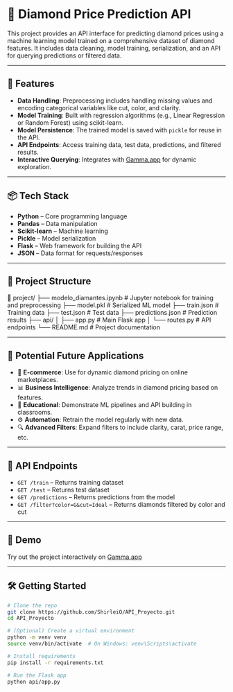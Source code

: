 # 💎 Diamond Price Prediction API

This project provides an API interface for predicting diamond prices using a machine learning model trained on a comprehensive dataset of diamond features. It includes data cleaning, model training, serialization, and an API for querying predictions or filtered data.

---

## 🚀 Features

- **Data Handling**: Preprocessing includes handling missing values and encoding categorical variables like cut, color, and clarity.
- **Model Training**: Built with regression algorithms (e.g., Linear Regression or Random Forest) using scikit-learn.
- **Model Persistence**: The trained model is saved with `pickle` for reuse in the API.
- **API Endpoints**: Access training data, test data, predictions, and filtered results.
- **Interactive Querying**: Integrates with [Gamma.app](https://gamma.app) for dynamic exploration.

---

## 📦 Tech Stack

- **Python** – Core programming language
- **Pandas** – Data manipulation
- **Scikit-learn** – Machine learning
- **Pickle** – Model serialization
- **Flask** – Web framework for building the API
- **JSON** – Data format for requests/responses

---

## 📂 Project Structure

📁 project/ ├── modelo_diamantes.ipynb # Jupyter notebook for training and preprocessing ├── model.pkl # Serialized ML model ├── train.json # Training data ├── test.json # Test data ├── predictions.json # Prediction results ├── api/ │ ├── app.py # Main Flask app │ └── routes.py # API endpoints └── README.md # Project documentation


---

## 🔮 Potential Future Applications

- 💍 **E-commerce**: Use for dynamic diamond pricing on online marketplaces.
- 📊 **Business Intelligence**: Analyze trends in diamond pricing based on features.
- 🧠 **Educational**: Demonstrate ML pipelines and API building in classrooms.
- ⚙️ **Automation**: Retrain the model regularly with new data.
- 🔍 **Advanced Filters**: Expand filters to include clarity, carat, price range, etc.

---

## 📍 API Endpoints

- `GET /train` – Returns training dataset
- `GET /test` – Returns test dataset
- `GET /predictions` – Returns predictions from the model
- `GET /filter?color=G&cut=Ideal` – Returns diamonds filtered by color and cut

---

## 🔗 Demo

Try out the project interactively on [Gamma.app](https://gamma.app)

---

## 🛠️ Getting Started

```bash
# Clone the repo
git clone https://github.com/ShirleiO/API_Proyecto.git
cd API_Proyecto

# (Optional) Create a virtual environment
python -m venv venv
source venv/bin/activate  # On Windows: venv\Scripts\activate

# Install requirements
pip install -r requirements.txt

# Run the Flask app
python api/app.py
